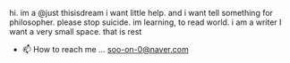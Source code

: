   hi. im a @just thisisdream
i want little help. and i want tell something for philosopher. please stop suicide.
im learning, to read world.
i am a writer I want a very small space. that is rest
- 📫 How to reach me ... soo-on-0@naver.com
<!---
justthisisdream/justthisisdream is a ✨ special ✨ repository because its `README.md` (this file) appears on your GitHub profile.

